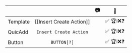 |          |                          | 📷  |    🧪    |
| -------- | :----------------------: | :-: | :------: |
| Template | [[Insert Create Action]] |     | ✅ 🏆ℹ️❌❓ |
| QuicAdd  |  `Insert Create Action`  |     | ✅ 🏆ℹ️❌❓ |
| Button   |       `BUTTON[?]`        |     | ✅ 🏆ℹ️❌❓ |
